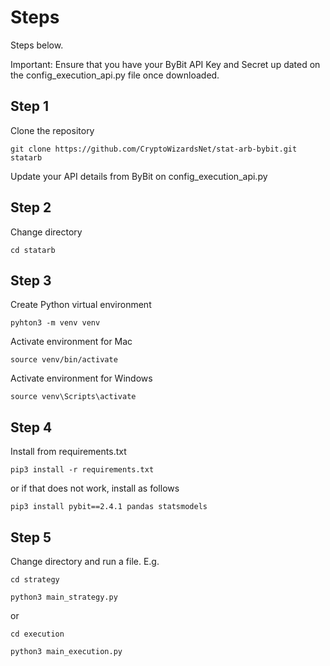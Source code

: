 # Steps

Steps below.

Important: Ensure that you have your ByBit API Key and Secret up dated on the config_execution_api.py file once downloaded.

## Step 1

Clone the repository

```shell
git clone https://github.com/CryptoWizardsNet/stat-arb-bybit.git statarb
```

Update your API details from ByBit on config_execution_api.py

## Step 2

Change directory

```shell
cd statarb
```

## Step 3

Create Python virtual environment

```shell
pyhton3 -m venv venv
```

Activate environment for Mac

```shell
source venv/bin/activate
```

Activate environment for Windows

```shell
source venv\Scripts\activate
```

## Step 4

Install from requirements.txt

```shell
pip3 install -r requirements.txt
```

or if that does not work, install as follows

```shell
pip3 install pybit==2.4.1 pandas statsmodels
```

## Step 5

Change directory and run a file. E.g.

```shell
cd strategy
```

```shell
python3 main_strategy.py
```

or

```shell
cd execution
```

```shell
python3 main_execution.py
```
